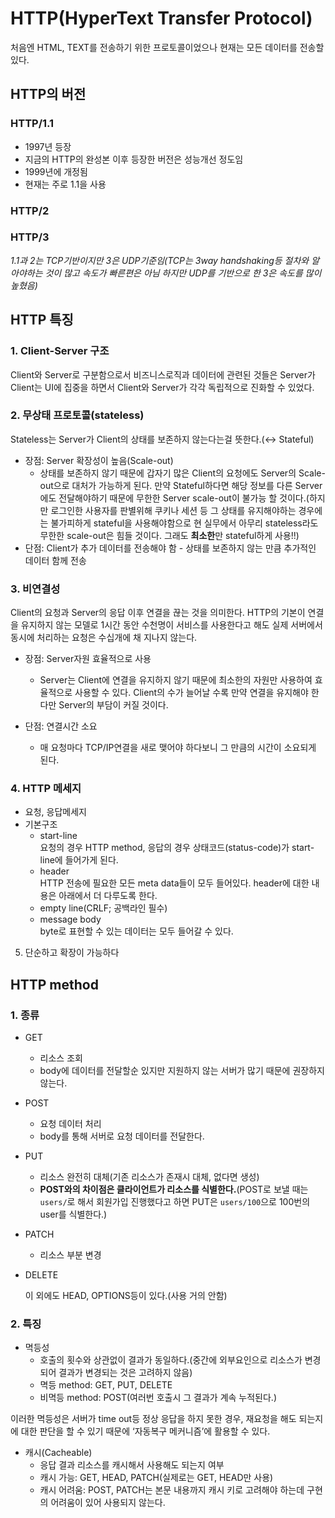 # HTTP(HyperText Transfer Protocol)

처음엔 HTML, TEXT를 전송하기 위한 프로토콜이었으나 현재는 모든 데이터를 전송할 있다.

## HTTP의 버전

### HTTP/1.1

- 1997년 등장
- 지금의 HTTP의 완성본 이후 등장한 버전은 성능개선 정도임
- 1999년에 개정됨
- 현재는 주로 1.1을 사용

### HTTP/2

### HTTP/3

*1.1과 2는 TCP기반이지만 3은 UDP기준임(TCP는 3way handshaking등 절차와 알아야하는 것이 많고 속도가 빠른편은 아님 하지만 UDP를 기반으로 한 3은 속도를 많이 높혔음)*

## HTTP 특징

### 1. Client-Server 구조
    
Client와 Server로 구분함으로서 비즈니스로직과 데이터에 관련된 것들은 Server가 Client는 UI에 집중을 하면서 Client와 Server가 각각 독립적으로 진화할 수 있었다. 
    
### 2. 무상태 프로토콜(stateless)
    
Stateless는 Server가 Client의 상태를 보존하지 않는다는걸 뜻한다.(↔ Stateful)
    
- 장점: Server 확장성이 높음(Scale-out)
	- 상태를 보존하지 않기 때문에 갑자기 많은 Client의 요청에도 Server의 Scale-out으로 대처가 가능하게 된다. 만약 Stateful하다면 해당 정보를 다른 Server에도 전달해야하기 때문에 무한한 Server scale-out이 불가능 할 것이다.(하지만 로그인한 사용자를 판별위해 쿠키나 세션 등 그 상태를 유지해야하는 경우에는 불가피하게 stateful을 사용해야함으로 현 실무에서 아무리 stateless라도 무한한 scale-out은 힘들 것이다. 그래도 **최소한**만 stateful하게 사용!!)
- 단점: Client가 추가 데이터를 전송해야 함
        - 상태를 보존하지 않는 만큼 추가적인 데이터 함께 전송
        
### 3. 비연결성
    
Client의 요청과 Server의 응답 이후 연결을 끊는 것을 의미한다. HTTP의 기본이 연결을 유지하지 않는 모델로 1시간 동안 수천명이 서비스를 사용한다고 해도 실제 서버에서 동시에 처리하는 요청은 수십개에 채 지나지 않는다. 
    
- 장점: Server자원 효율적으로 사용
	- Server는 Client에 연결을 유지하지 않기 때문에 최소한의 자원만 사용하여 효율적으로 사용할 수 있다. Client의 수가 늘어날 수록 만약 연결을 유지해야 한다만 Server의 부담이 커질 것이다.
    
- 단점: 연결시간 소요
	- 매 요청마다 TCP/IP연결을 새로 맺어야 하다보니 그 만큼의 시간이 소요되게 된다.
### 4. HTTP 메세지
- 요청, 응답메세지
- 기본구조
	- start-line  
            요청의 경우 HTTP method, 응답의 경우 상태코드(status-code)가 start-line에 들어가게 된다.     
	- header    
            HTTP 전송에 필요한 모든 meta data들이 모두 들어있다. header에 대한 내용은 아래에서 더 다루도록 한다.    
	- empty line(CRLF; 공백라인 필수)
	- message body    
            byte로 표현할 수 있는 데이터는 모두 들어갈 수 있다.
            
5. 단순하고 확장이 가능하다

## HTTP method

### 1. 종류
- GET
	- 리소스 조회
	- body에 데이터를 전달할순 있지만 지원하지 않는 서버가 많기 때문에 권장하지 않는다.
- POST
	- 요청 데이터 처리
	- body를 통해 서버로 요청 데이터를 전달한다.

- PUT
	- 리소스 완전히 대체(기존 리소스가 존재시 대체, 없다면 생성)
	- **POST와의 차이점은 클라이언트가 리소스를 식별한다.**(POST로 보낼 때는 `users/`로 해서 회원가입 진행했다고 하면 PUT은 `users/100`으로 100번의 user를 식별한다.)
- PATCH
	- 리소스 부분 변경
- DELETE
    
    이 외에도 HEAD, OPTIONS등이 있다.(사용 거의 안함)
    
### 2. 특징
- 멱등성
	- 호출의 횟수와 상관없이 결과가 동일하다.(중간에 외부요인으로 리소스가 변경되어 결과가 변경되는 것은 고려하지 않음)
	- 멱등 method: GET, PUT, DELETE
	- 비멱등 method: POST(여러번 호출시 그 결과가 계속 누적된다.)
        
이러한 멱등성은 서버가 time out등 정상 응답을 하지 못한 경우, 재요청을 해도 되는지에 대한 판단을 할 수 있기 때문에 ‘자동복구 메커니즘’에 활용할 수 있다. 
        
- 캐시(Cacheable)
	- 응답 결과 리소스를 캐시해서 사용해도 되는지 여부
	- 캐시 가능: GET, HEAD, PATCH(실제로는 GET, HEAD만 사용)
	- 캐시 어려움: POST, PATCH는 본문 내용까지 캐시 키로 고려해야 하는데 구현의 어려움이 있어 사용되지 않는다.
